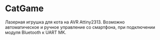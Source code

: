 # CatGame
Лазерная игрушка для кота на AVR Attiny2313.
Возможно автоматическое и ручное управление со смартфона, при подключении модуля Bluetooth к UART MK.